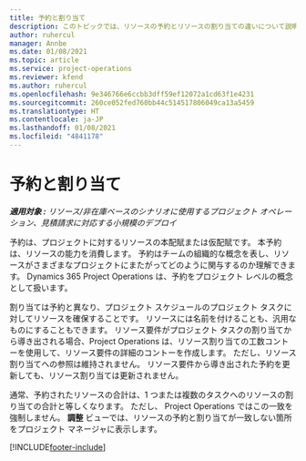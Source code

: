 ```yaml
---
title: 予約と割り当て
description: このトピックでは、リソースの予約とリソースの割り当ての違いについて説明します。
author: ruhercul
manager: Annbe
ms.date: 01/08/2021
ms.topic: article
ms.service: project-operations
ms.reviewer: kfend
ms.author: ruhercul
ms.openlocfilehash: 9e346766e6ccbb3dff59ef12072a1cd63f1e4231
ms.sourcegitcommit: 260ce052fed760bb44c514517806049ca13a5459
ms.translationtype: HT
ms.contentlocale: ja-JP
ms.lasthandoff: 01/08/2021
ms.locfileid: "4841178"
---
```

# <a name="bookings-vs-assignments"></a>予約と割り当て

_**適用対象 :** リソース/非在庫ベースのシナリオに使用するプロジェクト オペレーション、見積請求に対応する小規模のデプロイ_

予約は、プロジェクトに対するリソースの本配賦または仮配賦です。 本予約は、リソースの能力を消費します。 予約はチームの組織的な概念を表し、リソースがさまざまなプロジェクトにまたがってどのように関与するのか理解できます。 Dynamics 365 Project Operations は、予約をプロジェクト レベルの概念として扱います。 

割り当ては予約と異なり、プロジェクト スケジュールのプロジェクト タスクに対してリソースを確保することです。 リソースには名前を付けることも、汎用なものにすることもできます。  リソース要件がプロジェクト タスクの割り当てから導き出される場合、Project Operations は、リソース割り当ての工数コントーを使用して、リソース要件の詳細のコントーを作成します。 ただし、リソース割り当てへの参照は維持されません。 リソース要件から導き出された予約を更新しても、リソース割り当ては更新されません。

通常、予約されたリソースの合計は、1 つまたは複数のタスクへのリソースの割り当ての合計と等しくなります。 ただし、 Project Operations ではこの一致を強制しません。 **調整** ビューでは、リソースの予約と割り当てが一致しない箇所をプロジェクト マネージャに表示します。




[!INCLUDE[footer-include](../includes/footer-banner.md)]